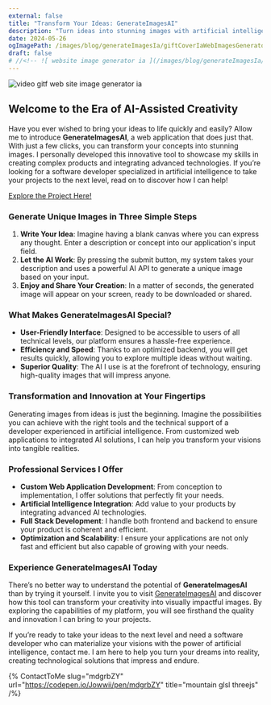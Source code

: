 ```yaml
---
external: false
title: "Transform Your Ideas: GenerateImagesAI"
description: "Turn ideas into stunning images with artificial intelligence."
date: 2024-05-26
ogImagePath: /images/blog/generateImagesIa/giftCoverIaWebImagesGenerator.gif
draft: false
# //<!-- ![ website image generator ia ](/images/blog/generateImagesIa/coverImagesGenerator.jpeg) -->
---
```

![ video gitf web site image generator ia ](/images/blog/generateImagesIa/giftCoverIaWebImagesGenerator.gif)

## Welcome to the Era of AI-Assisted Creativity

Have you ever wished to bring your ideas to life quickly and easily? Allow me to introduce **GenerateImagesAI**, a web application that does just that. With just a few clicks, you can transform your concepts into stunning images. I personally developed this innovative tool to showcase my skills in creating complex products and integrating advanced technologies. If you’re looking for a software developer specialized in artificial intelligence to take your projects to the next level, read on to discover how I can help!

[Explore the Project Here!](https://generateimagesia.onrender.com/)

### Generate Unique Images in Three Simple Steps

1. **Write Your Idea**: Imagine having a blank canvas where you can express any thought. Enter a description or concept into our application's input field.
2. **Let the AI Work**: By pressing the submit button, my system takes your description and uses a powerful AI API to generate a unique image based on your input.
3. **Enjoy and Share Your Creation**: In a matter of seconds, the generated image will appear on your screen, ready to be downloaded or shared.

### What Makes GenerateImagesAI Special?

- **User-Friendly Interface**: Designed to be accessible to users of all technical levels, our platform ensures a hassle-free experience.
- **Efficiency and Speed**: Thanks to an optimized backend, you will get results quickly, allowing you to explore multiple ideas without waiting.
- **Superior Quality**: The AI I use is at the forefront of technology, ensuring high-quality images that will impress anyone.

### Transformation and Innovation at Your Fingertips

Generating images from ideas is just the beginning. Imagine the possibilities you can achieve with the right tools and the technical support of a developer experienced in artificial intelligence. From customized web applications to integrated AI solutions, I can help you transform your visions into tangible realities.

### Professional Services I Offer

- **Custom Web Application Development**: From conception to implementation, I offer solutions that perfectly fit your needs.
- **Artificial Intelligence Integration**: Add value to your products by integrating advanced AI technologies.
- **Full Stack Development**: I handle both frontend and backend to ensure your product is coherent and efficient.
- **Optimization and Scalability**: I ensure your applications are not only fast and efficient but also capable of growing with your needs.

### Experience GenerateImagesAI Today

There’s no better way to understand the potential of **GenerateImagesAI** than by trying it yourself. I invite you to visit [GenerateImagesAI](https://generateimagesia.onrender.com/) and discover how this tool can transform your creativity into visually impactful images. By exploring the capabilities of my platform, you will see firsthand the quality and innovation I can bring to your projects.

If you’re ready to take your ideas to the next level and need a software developer who can materialize your visions with the power of artificial intelligence, contact me. I am here to help you turn your dreams into reality, creating technological solutions that impress and endure.

{% ContactToMe slug="mdgrbZY" url="https://codepen.io/Jowwii/pen/mdgrbZY" title="mountain glsl threejs" /%}

